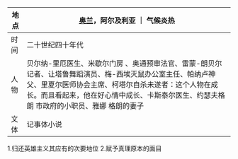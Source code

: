 |地点|[奥兰](https://baike.baidu.com/item/%E5%A5%A5%E5%85%B0/17422?fr=aladdin)，阿尔及利亚 ｜ 气候炎热|
|---|---|
|时间|二十世纪四十年代|
|人物|贝尔纳-里厄医生、米歇尔门房 、奥通预审法官、雷蒙-朗贝尔记者、让塔鲁舞蹈演员、梅-西埃灭鼠办公室主任、帕纳卢神父、里夏尔医师协会主席、柯塔尔自杀未遂者：这个人物在成长。而且看起来，他在好心情中成长、卡斯泰尔医生、约瑟夫格朗 市政府的小职员、雅娜 格朗的妻子|
|文体|记事体小说|

1.归还英雄主义其应有的次要地位
2.赋予真理原本的面目